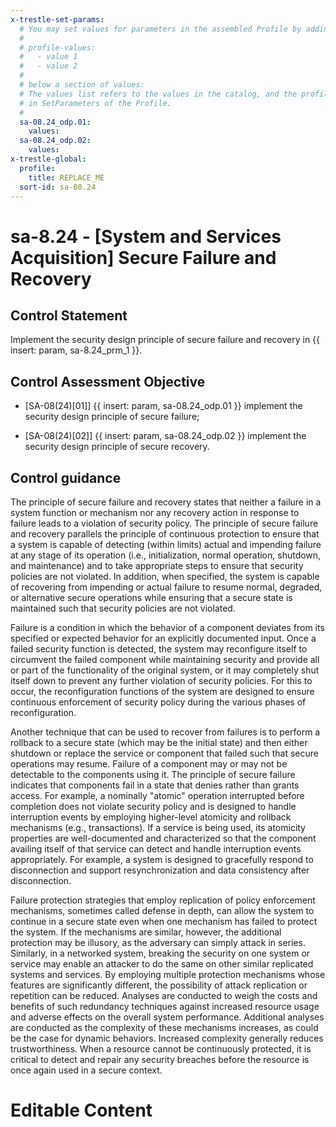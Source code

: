 ```yaml
---
x-trestle-set-params:
  # You may set values for parameters in the assembled Profile by adding
  #
  # profile-values:
  #   - value 1
  #   - value 2
  #
  # below a section of values:
  # The values list refers to the values in the catalog, and the profile-values represent values
  # in SetParameters of the Profile.
  #
  sa-08.24_odp.01:
    values:
  sa-08.24_odp.02:
    values:
x-trestle-global:
  profile:
    title: REPLACE_ME
  sort-id: sa-08.24
---
```


# sa-8.24 - \[System and Services Acquisition\] Secure Failure and Recovery

## Control Statement

Implement the security design principle of secure failure and recovery in {{ insert: param, sa-8.24_prm_1 }}.

## Control Assessment Objective

- \[SA-08(24)[01]\] {{ insert: param, sa-08.24_odp.01 }} implement the security design principle of secure failure;

- \[SA-08(24)[02]\] {{ insert: param, sa-08.24_odp.02 }} implement the security design principle of secure recovery.

## Control guidance

The principle of secure failure and recovery states that neither a failure in a system function or mechanism nor any recovery action in response to failure leads to a violation of security policy. The principle of secure failure and recovery parallels the principle of continuous protection to ensure that a system is capable of detecting (within limits) actual and impending failure at any stage of its operation (i.e., initialization, normal operation, shutdown, and maintenance) and to take appropriate steps to ensure that security policies are not violated. In addition, when specified, the system is capable of recovering from impending or actual failure to resume normal, degraded, or alternative secure operations while ensuring that a secure state is maintained such that security policies are not violated.

Failure is a condition in which the behavior of a component deviates from its specified or expected behavior for an explicitly documented input. Once a failed security function is detected, the system may reconfigure itself to circumvent the failed component while maintaining security and provide all or part of the functionality of the original system, or it may completely shut itself down to prevent any further violation of security policies. For this to occur, the reconfiguration functions of the system are designed to ensure continuous enforcement of security policy during the various phases of reconfiguration.

Another technique that can be used to recover from failures is to perform a rollback to a secure state (which may be the initial state) and then either shutdown or replace the service or component that failed such that secure operations may resume. Failure of a component may or may not be detectable to the components using it. The principle of secure failure indicates that components fail in a state that denies rather than grants access. For example, a nominally "atomic" operation interrupted before completion does not violate security policy and is designed to handle interruption events by employing higher-level atomicity and rollback mechanisms (e.g., transactions). If a service is being used, its atomicity properties are well-documented and characterized so that the component availing itself of that service can detect and handle interruption events appropriately. For example, a system is designed to gracefully respond to disconnection and support resynchronization and data consistency after disconnection.

Failure protection strategies that employ replication of policy enforcement mechanisms, sometimes called defense in depth, can allow the system to continue in a secure state even when one mechanism has failed to protect the system. If the mechanisms are similar, however, the additional protection may be illusory, as the adversary can simply attack in series. Similarly, in a networked system, breaking the security on one system or service may enable an attacker to do the same on other similar replicated systems and services. By employing multiple protection mechanisms whose features are significantly different, the possibility of attack replication or repetition can be reduced. Analyses are conducted to weigh the costs and benefits of such redundancy techniques against increased resource usage and adverse effects on the overall system performance. Additional analyses are conducted as the complexity of these mechanisms increases, as could be the case for dynamic behaviors. Increased complexity generally reduces trustworthiness. When a resource cannot be continuously protected, it is critical to detect and repair any security breaches before the resource is once again used in a secure context.

# Editable Content

<!-- Make additions and edits below -->
<!-- The above represents the contents of the control as received by the profile, prior to additions. -->
<!-- If the profile makes additions to the control, they will appear below. -->
<!-- The above markdown may not be edited but you may edit the content below, and/or introduce new additions to be made by the profile. -->
<!-- If there is a yaml header at the top, parameter values may be edited. Use --set-parameters to incorporate the changes during assembly. -->
<!-- The content here will then replace what is in the profile for this control, after running profile-assemble. -->
<!-- The current profile has no added parts for this control, but you may add new ones here. -->
<!-- Each addition must have a heading either of the form ## Control my_addition_name -->
<!-- or ## Part a. (where the a. refers to one of the control statement labels.) -->
<!-- "## Control" parts are new parts added after the statement part. -->
<!-- "## Part" parts are new parts added into the top-level statement part with that label. -->
<!-- Subparts may be added with nested hash levels of the form ### My Subpart Name -->
<!-- underneath the parent ## Control or ## Part being added -->
<!-- See https://ibm.github.io/compliance-trestle/tutorials/ssp_profile_catalog_authoring/ssp_profile_catalog_authoring for guidance. -->
